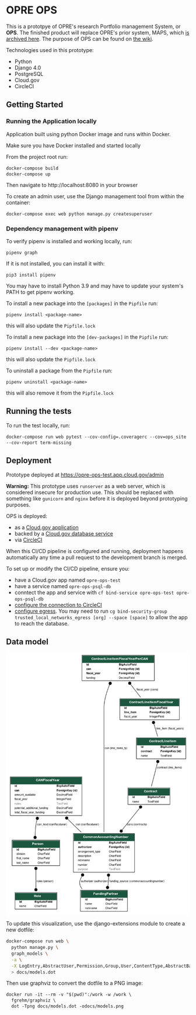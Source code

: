 # OPRE OPS

This is a prototpye of OPRE's research Portfolio management System, or **OPS**. The finished product will replace OPRE's prior system, MAPS, which [is archived here](https://github.com/HHS/MAPS-app). The purpose of OPS can be found on [the wiki](https://github.com/HHS/OPRE-OPS/wiki).

Technologies used in this prototype:
* Python
* Django 4.0
* PostgreSQL
* Cloud.gov
* CircleCI

## Getting Started

### Running the Application locally

Application built using python Docker image and runs within Docker.

Make sure you have Docker installed and started locally

From the project root run:

```
docker-compose build
docker-compose up
```

Then navigate to http://localhost:8080 in your browser

To create an admin user, use the Django management tool from within the container:

```
docker-compose exec web python manage.py createsuperuser
```

### Dependency management with pipenv

To verify pipenv is installed and working locally, run:
```
pipenv graph
```

If it is not installed, you can install it with:
```
pip3 install pipenv
```
You may have to install Python 3.9 and may have to update your system's PATH to get pipenv working.

To install a new package into the `[packages]` in the `Pipfile` run:
```
pipenv install <package-name>
```

this will also update the `Pipfile.lock`

To install a new package into the `[dev-packages]` in the `Pipfile` run:
```
pipenv install --dev <package-name>
```

this will also update the `Pipfile.lock`

To uninstall a package from the `Pipfile` run:
```
pipenv uninstall <package-name>
```

this will also remove it from the `Pipfile.lock`

## Running the tests

To run the test locally, run:
```
docker-compose run web pytest --cov-config=.coveragerc --cov=ops_site --cov-report term-missing
```
## Deployment

Prototype deployed at https://opre-ops-test.app.cloud.gov/admin

**Warning:** This prototype uses `runserver` as a web server, which is considered insecure
for production use. This should be replaced with something like `gunicorn` and
`nginx` before it is deployed beyond prototyping purposes.

OPS is deployed:
* as a [Cloud.gov application](https://dashboard.fr.cloud.gov/applications)
* backed by a [Cloud.gov database service](https://dashboard.fr.cloud.gov/services)
* via [CircleCI](https://app.circleci.com/pipelines/github/HHS/OPRE-OPS)

When this CI/CD pipeline is configured and running, deployment happens automatically any time a pull request to the development branch is merged.

To set up or modify the CI/CD pipeline, ensure you:
* have a Cloud.gov app named `opre-ops-test`
* have a service named `opre-ops-psql-db`
* conntect the app and service with `cf bind-service opre-ops-test opre-ops-psql-db`
* [configure the connection to CircleCI](https://github.com/HHS/OPRE-OPS/blob/main/docs/recipes/setup_circleci.md)
* [configure egress](https://cloud.gov/docs/management/space-egress/). You may need to run `cg bind-security-group trusted_local_networks_egress [org] --space [space]` to allow the app to reach the database.

## Data model

![OPRE prototype data model](docs/models.png)

To update this visualization, use the django-extensions module to create a new
dotfile:

```sh
docker-compose run web \
  python manage.py \
  graph_models \
  -a \
  -X LogEntry,AbstractUser,Permission,Group,User,ContentType,AbstractBaseSession,Session \
  > docs/models.dot
```

Then use graphviz to convert the dotfile to a PNG image:

```
docker run -it --rm -v "$(pwd)":/work -w /work \
  fgrehm/graphviz \
  dot -Tpng docs/models.dot -odocs/models.png
```